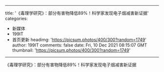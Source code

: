 
---
title: '《毒理学研究》：部分有害物降低89%！科学家发现电子烟减害新证据'
categories: 
 - 新媒体
 - 199IT
 - 首页更新
headimg: 'https://picsum.photos/400/300?random=1749'
author: 199IT
comments: false
date: Fri, 10 Dec 2021 08:15:07 GMT
thumbnail: 'https://picsum.photos/400/300?random=1749'
---

<div>   
《毒理学研究》：部分有害物降低89%！科学家发现电子烟减害新证据  
</div>
            